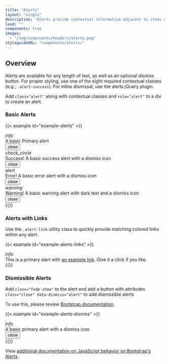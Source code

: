 ```yaml
---
title: "Alerts"
layout: "single"
description: "Alerts provide contextual information adjacent to items on the visible page. There are four types: error, warning, success, or informational."
lead: ""
components: true
images:
  - "/img/components/headers/alerts.png"
styleguideURL: "components/alerts/"
---
```


## Overview

Alerts are available for any length of text, as well as an optional dismiss button. For proper
styling, use one of the eight required contextual classes (e.g., `.alert-success`).
For inline dismissal, use the alerts jQuery plugin.

Add `class="alert"` along with contextual classes and `role="alert"` to a div to create an alert.

### Basic Alerts

{{< example id="example-alerts" >}}
<div class="alert alert-primary" role="alert">
  <i class="modus-icons mr-1" aria-hidden="true">info</i>
  <div>A basic Primary alert</div>
  <button type="button" class="close" data-dismiss="toast" aria-label="Close">
    <i class="modus-icons notranslate" aria-hidden="true">close</i>
  </button>
</div>
<div class="alert alert-success fade show" role="alert">
  <i class="modus-icons mr-1" aria-hidden="true">check_circle</i>
  <div>Success! A basic success alert with a dismiss icon</div>
  <button type="button" class="close" data-dismiss="alert">
    <i class="modus-icons notranslate" aria-hidden="true">close</i>
  </button>
</div>
<div class="alert alert-danger fade show" role="alert">
  <i class="modus-icons mr-1" aria-hidden="true">alert</i>
  <div>Error! A basic error alert with a dismiss icon</div>
  <button type="button" class="close" data-dismiss="alert">
    <i class="modus-icons notranslate" aria-hidden="true">close</i>
  </button>
</div>
<div class="alert alert-warning text-dark fade show" role="alert">
  <i class="modus-icons mr-1" aria-hidden="true">warning</i>
  <div>Warning! A basic warning alert with dark text and a dismiss icon</div>
  <button type="button" class="close" data-dismiss="alert">
    <i class="modus-icons notranslate" aria-hidden="true">close</i>
  </button>
</div>
{{</ example >}}

### Alerts with Links

Use the `.alert-link` utility class to quickly provide matching colored links within
any alert.

{{< example id="example-alerts-links" >}}
<div class="alert alert-primary" role="alert">
  <i class="modus-icons notranslate mr-1" aria-hidden="true">info</i>
  <div>
    This is a primary alert with <a href="#" class="alert-link">an example link</a>. Give it a
    click if you like.
  </div>
</div>
{{</ example >}}

<!--

### Alerts with Buttons

You can add a button to an alert using any button style. For best results with single line
alerts, use `.btn-sm`.

{{< example id="example-alerts-buttons" class="d-block" >}}
<div class="alert alert-primary" role="alert">
  <i class="modus-icons notranslate mr-1" aria-hidden="true">info</i>
  <div>A basic primary alert with a button</div>
  <a href="#" class="btn btn-sm btn-text-primary">Button</a>
</div>
{{</ example >}}

-->

### Dismissible Alerts

Add `class="fade show"` to the alert and add a button with attributes
`class="close" data-dismiss="alert"` to add dismissible alerts

To use this, please review [Bootstrap documentation](https://getbootstrap.com/docs/4.6/components/alerts/#dismissing).

{{< example id="example-alerts-dismiss" >}}
<div class="alert alert-primary fade show" role="alert">
  <i class="modus-icons notranslate mr-1" aria-hidden="true">info</i>
  <div>A basic primary alert with a dismiss icon</div>
  <button type="button" class="close" data-dismiss="alert" aria-label="Close">
    <i class="modus-icons notranslate" aria-hidden="true">close</i>
  </button>
</div>
{{</ example >}}

View [additional documentation on JavaScript behavior on Bootstrap's Alerts](https://getbootstrap.com/docs/4.6/components/alerts/#javascript-behavior).
